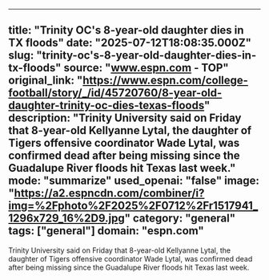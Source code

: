 ---
   title: "Trinity OC's 8-year-old daughter dies in TX floods"
   date: "2025-07-12T18:08:35.000Z"
   slug: "trinity-oc's-8-year-old-daughter-dies-in-tx-floods"
   source: "www.espn.com - TOP"
   original_link: "https://www.espn.com/college-football/story/_/id/45720760/8-year-old-daughter-trinity-oc-dies-texas-floods"
   description: "Trinity University said on Friday that 8-year-old Kellyanne Lytal, the daughter of Tigers offensive coordinator Wade Lytal, was confirmed dead after being missing since the Guadalupe River floods hit Texas last week."
   mode: "summarize"
   used_openai: "false"
   image: "https://a2.espncdn.com/combiner/i?img=%2Fphoto%2F2025%2F0712%2Fr1517941_1296x729_16%2D9.jpg"
   category: "general"
   tags: ["general"]
   domain: "espn.com"
  ---
  Trinity University said on Friday that 8-year-old Kellyanne Lytal, the daughter of Tigers offensive coordinator Wade Lytal, was confirmed dead after being missing since the Guadalupe River floods hit Texas last week.